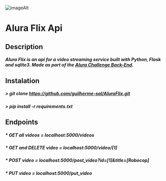 ![imageAlt](https://camo.githubusercontent.com/fafa58018b42e732e730bb9675e3b21e0a9b6892c4bd5679e1cc16ad9d1a4b30/68747470733a2f2f7777772e616c7572612e636f6d2e62722f6173736574732f696d672f6368616c6c656e6765732f6261636b2d656e642f6368616c6c656e6765732d6c6f676f2d322e313632353039303932342e737667)
# Alura Flix Api
## Description
##### Alura Flix is an api for a video streaming service built with Python, Flask and sqlite3. Made as part of the [Alura Challenge Back-End](https://www.alura.com.br/challenges/back-end).
## Instalation
##### > git clone https://github.com/guilherme-sal/AluraFlix.git
##### > pip install -r requirements.txt
## Endpoints
##### * GET all videos = localhost:5000/videos
##### * GET and DELETE video = localhost:5000/video/[1]
##### * POST video = localhost:5000/post_video?id=[1]&title=[Robocop]
##### * PUT video = localhost:5000/put_video
